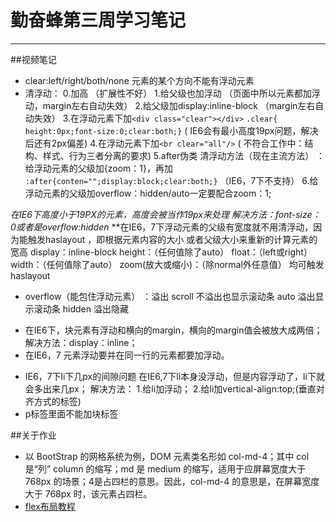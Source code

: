 ﻿# 勤奋蜂第三周学习笔记


---

##视频笔记

- clear:left/right/both/none  元素的某个方向不能有浮动元素
- 清浮动：
0.加高
（扩展性不好）
1.给父级也加浮动
（页面中所以元素都加浮动，margin左右自动失效）
2.给父级加display:inline-block
（margin左右自动失效）
3.在浮动元素下加`<div class="clear"></div>`  `.clear{ height:0px;font-size:0;clear:both;}`
( IE6会有最小高度19px问题，解决后还有2px偏差)
4.在浮动元素下加`<br clear="all"/>`
( 不符合工作中：结构、样式、行为三者分离的要求)
5.after伪类 清浮动方法（现在主流方法） ：给浮动元素的父级加{zoom：1}，再加  `:after{conten="";display:block;clear:both;}`
（IE6，7下不支持）
6.给浮动元素的父级加overflow：hidden/auto一定要配合zoom：1;

*在IE6下高度小于19PX的元素，高度会被当作19px来处理
解决方法：font-size：0或者是overflow:hidden*
**在IE6，7下浮动元素的父级有宽度就不用清浮动，因为能触发haslayout ，即根据元素内容的大小 或者父级大小来重新的计算元素的宽高
display：inline-block
height：（任何值除了auto）
float：（left或right）
width：（任何值除了auto）
zoom(放大或缩小)：（除normal外任意值）
均可触发haslayout

- overflow（能包住浮动元素） ：溢出
    scroll 不溢出也显示滚动条
    auto 溢出显示滚动条
    hidden 溢出隐藏

* 在IE6下，块元素有浮动和横向的margin，横向的margin值会被放大成两倍；解决方法：display：inline；
*  在IE6，7 元素浮动要并在同一行的元素都要加浮动。

- IE6，7下li下几px的间隙问题
  在IE6,7下li本身没浮动，但是内容浮动了，li下就会多出来几px；
解决方法：
    1.给li加浮动；
    2.给li加vertical-align:top;(垂直对齐方式的标签)
- p标签里面不能加块标签

##关于作业
* 以 BootStrap 的网格系统为例，DOM 元素类名形如 col-md-4；其中 col 是“列” column 的缩写；md 是 medium 的缩写，适用于应屏幕宽度大于 768px 的场景；4是占四栏的意思。因此，col-md-4 的意思是，在屏幕宽度大于 768px 时，该元素占四栏。
*  [flex布局教程](http://www.ruanyifeng.com/blog/2015/07/flex-grammar.html)


